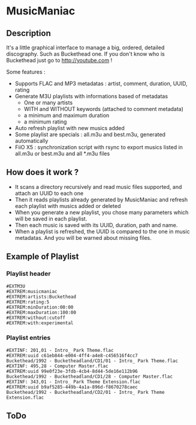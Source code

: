 # MusicManiac

## Description

It's a little graphical interface to manage a big, ordered, detailed discography. Such as Buckethead one.
If you don't know who is Buckethead just go to http://youtube.com !

Some features :

* Supports FLAC and MP3 metadatas : artist, comment, duration, UUID, rating
* Generate M3U playlists with informations based of metadatas
  * One or many artists
  * WITH and WITHOUT keywords (attached to comment metadata)
  * a minimum and maximum duration
  * a minimum rating
* Auto refresh playlist with new musics added
* Some playlist are specials : all.m3u and best.m3u, generated automatically
* FiiO X5 : synchronization script with rsync to export musics listed in all.m3u or best.m3u and all *.m3u files

## How does it work ?

* It scans a directory recursively and read music files supported, and attach an UUID to each one
* Then it reads playlists already generated by MusicManiac and refresh each playlist with musics added or deleted
* When you generate a new playlist, you chose many parameters which will be saved in each playlist.
* Then each music is saved with its UUID, duration, path and name.
* When a playlist is refreshed, the UUID is compared to the one in music metadatas. And you will be warned about missing files.

## Example of Playlist

### Playlist header

```
#EXTM3U
#EXTREM:musicmaniac
#EXTREM:artists:Buckethead
#EXTREM:rating:5
#EXTREM:minDuration:00:00
#EXTREM:maxDuration:100:00
#EXTREM:without:cutoff
#EXTREM:with:experimental
```

### Playlist entries

```
#EXTINF: 201,01 - Intro_ Park Theme.flac
#EXTREM:uuid c61eb844-e004-4ff4-a4e8-c456516f4cc7
Buckethead/1992 - Bucketheadland/CD1/01 - Intro_ Park Theme.flac
#EXTINF: 495,28 - Computer Master.flac
#EXTREM:uuid 99e0f23e-3fdb-4cb4-8d44-5de16e112b96
Buckethead/1992 - Bucketheadland/CD1/28 - Computer Master.flac
#EXTINF: 343,01 - Intro_ Park Theme Extension.flac
#EXTREM:uuid b9af5285-449b-4a1a-896d-f8670278caec
Buckethead/1992 - Bucketheadland/CD2/01 - Intro_ Park Theme Extension.flac
```

## ToDo

